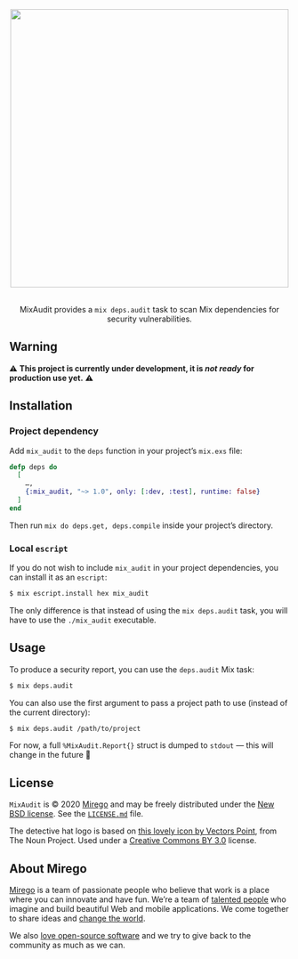 <div align="center">
  <img src="https://user-images.githubusercontent.com/11348/75812982-32921e80-5d5d-11ea-9c3b-ad46fd6005f9.png" width="500" />
  <p><br />MixAudit provides a <code>mix deps.audit</code> task to scan Mix dependencies for security vulnerabilities.</p>
</div>

## Warning

⚠️ **This project is currently under development, it is _not ready_ for production use yet.** ⚠️

## Installation

### Project dependency

Add `mix_audit` to the `deps` function in your project’s `mix.exs` file:

```elixir
defp deps do
  [
    …,
    {:mix_audit, "~> 1.0", only: [:dev, :test], runtime: false}
  ]
end
```

Then run `mix do deps.get, deps.compile` inside your project’s directory.

### Local `escript`

If you do not wish to include `mix_audit` in your project dependencies, you can install it as an `escript`:

```bash
$ mix escript.install hex mix_audit
```

The only difference is that instead of using the `mix deps.audit` task, you will have to use the `./mix_audit` executable.

## Usage

To produce a security report, you can use the `deps.audit` Mix task:

```bash
$ mix deps.audit
```

You can also use the first argument to pass a project path to use (instead of the current directory):

```bash
$ mix deps.audit /path/to/project
```

For now, a full `%MixAudit.Report{}` struct is dumped to `stdout` — this will change in the future 🙂

## License

`MixAudit` is © 2020 [Mirego](https://www.mirego.com) and may be freely distributed under the [New BSD license](http://opensource.org/licenses/BSD-3-Clause). See the [`LICENSE.md`](https://github.com/mirego/mix_audit/blob/master/LICENSE.md) file.

The detective hat logo is based on [this lovely icon by Vectors Point](https://thenounproject.com/term/detective/1883300), from The Noun Project. Used under a [Creative Commons BY 3.0](http://creativecommons.org/licenses/by/3.0/) license.

## About Mirego

[Mirego](https://www.mirego.com) is a team of passionate people who believe that work is a place where you can innovate and have fun. We’re a team of [talented people](https://life.mirego.com) who imagine and build beautiful Web and mobile applications. We come together to share ideas and [change the world](http://www.mirego.org).

We also [love open-source software](https://open.mirego.com) and we try to give back to the community as much as we can.
